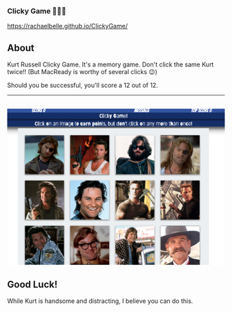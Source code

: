 ### Clicky Game 🥢🧐🚚

https://rachaelbelle.github.io/ClickyGame/


## About

Kurt Russell Clicky Game.  It's a memory game.  Don't click the same Kurt twice!!  (But MacReady is worthy of several clicks 😉)

Should you be successful, you'll score a 12 out of 12.

---------------------------------------------------------------------------------------
<br>

<kbd>
  <img src="public/images/ClickyGame.png" />
</kbd>


## Good Luck!

While Kurt is handsome and distracting, I believe you can do this.
